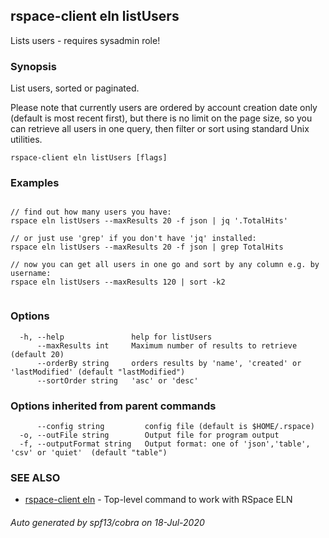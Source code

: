 ## rspace-client eln listUsers

Lists users - requires sysadmin role!

### Synopsis

List users, sorted or paginated.

Please note that currently users are ordered by account creation date only (default is most recent first),
but there is no limit on the page size, so you can retrieve all users in one query, then
filter or sort using standard Unix utilities.

	

```
rspace-client eln listUsers [flags]
```

### Examples

```

// find out how many users you have:
rspace eln listUsers --maxResults 20 -f json | jq '.TotalHits'

// or just use 'grep' if you don't have 'jq' installed:
rspace eln listUsers --maxResults 20 -f json | grep TotalHits

// now you can get all users in one go and sort by any column e.g. by username:
rspace eln listUsers --maxResults 120 | sort -k2
	
```

### Options

```
  -h, --help               help for listUsers
      --maxResults int     Maximum number of results to retrieve (default 20)
      --orderBy string     orders results by 'name', 'created' or 'lastModified' (default "lastModified")
      --sortOrder string   'asc' or 'desc'
```

### Options inherited from parent commands

```
      --config string         config file (default is $HOME/.rspace)
  -o, --outFile string        Output file for program output
  -f, --outputFormat string   Output format: one of 'json','table', 'csv' or 'quiet'  (default "table")
```

### SEE ALSO

* [rspace-client eln](rspace-client_eln.md)	 - Top-level command to work with RSpace ELN

###### Auto generated by spf13/cobra on 18-Jul-2020
